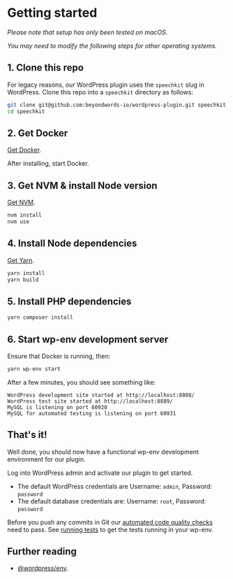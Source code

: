 #   Getting started

*Please note that setup has only been tested on macOS.*

*You may need to modify the following steps for other operating systems.*

##  1. Clone this repo

For legacy reasons, our WordPress plugin uses the `speechkit` slug in WordPress.
Clone this repo into a `speechkit` directory as follows:

```bash
git clone git@github.com:beyondwords-io/wordpress-plugin.git speechkit
cd speechkit
```

##  2. Get Docker

[Get Docker](https://www.docker.com/get-started).

After installing, start Docker.

##  3. Get NVM & install Node version

[Get NVM](https://nvm.sh).

```bash
nvm install
nvm use
```

##  4. Install Node dependencies

[Get Yarn](https://classic.yarnpkg.com/lang/en/docs/install/).

```bash
yarn install
yarn build
```

##  5. Install PHP dependencies

```bash
yarn composer install
```

##  6. Start wp-env development server

Ensure that Docker is running, then:

```bash
yarn wp-env start
```

After a few minutes, you should see something like:

```
WordPress development site started at http://localhost:8888/
WordPress test site started at http://localhost:8889/
MySQL is listening on port 60920
MySQL for automated testing is listening on port 60931
```

##  That's it!

Well done, you should now have a functional wp-env development environment for our plugin.

Log into WordPress admin and activate our plugin to get started.

* The default WordPress credentials are Username: `admin`, Password: `password`
* The default database credentials are: Username: `root`, Password: `password`

Before you push any commits in Git our [automated code quality checks](../doc/code-quality-checks.md)
need to pass. See [running tests](../doc/running-tests.md) to get the tests running in your wp-env.

##  Further reading

* [@wordpress/env](https://developer.wordpress.org/block-editor/reference-guides/packages/packages-env/).
